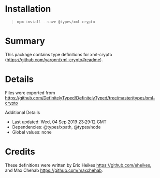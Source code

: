 # Installation
> `npm install --save @types/xml-crypto`

# Summary
This package contains type definitions for xml-crypto (https://github.com/yaronn/xml-crypto#readme).

# Details
Files were exported from https://github.com/DefinitelyTyped/DefinitelyTyped/tree/master/types/xml-crypto

Additional Details
 * Last updated: Wed, 04 Sep 2019 23:29:12 GMT
 * Dependencies: @types/xpath, @types/node
 * Global values: none

# Credits
These definitions were written by Eric Heikes <https://github.com/eheikes>, and Max Chehab <https://github.com/maxchehab>.
